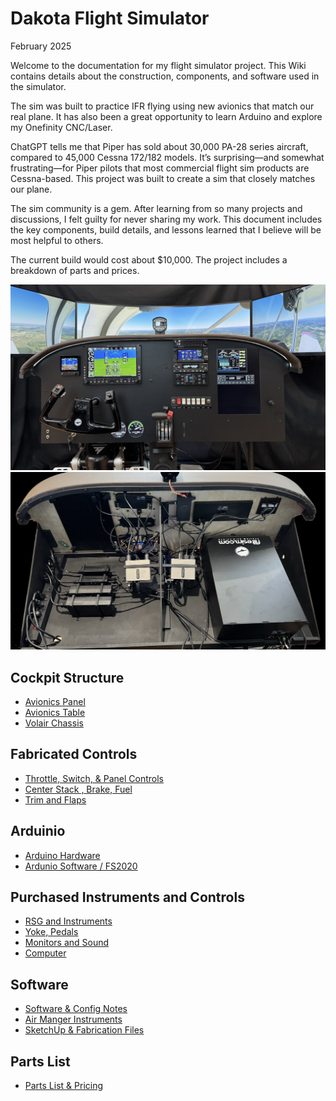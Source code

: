 # Dakota Flight Simulator

February 2025

Welcome to the documentation for my flight simulator project. This Wiki contains details about the construction, components, and software used in the simulator.

The sim was built to practice IFR flying using new avionics that match our real plane. It has also been a great opportunity to learn Arduino and explore my Onefinity CNC/Laser.

ChatGPT tells me that Piper has sold about 30,000 PA-28 series aircraft, compared to 45,000 Cessna 172/182 models. It’s surprising—and somewhat frustrating—for Piper pilots that most commercial flight sim products are Cessna-based. This project was built to create a sim that closely matches our plane.

The sim community is a gem.  After learning from so many projects and discussions, I felt guilty for never sharing my work.  This document includes the key components, build details, and lessons learned that I believe will be most helpful to others.

The current build would cost about $10,000. The project includes a breakdown of parts and prices.

![Dakota Sim](images/dakota-sim-photo.jpg)
![Back of Panel](images/table-back.jpeg)

## Cockpit Structure
- [Avionics Panel](Panel.md)
- [Avionics Table](Table.md)
- [Volair Chassis](Chassis.md)
  
## Fabricated Controls
- [Throttle, Switch, & Panel Controls](Panel-Controls.md)
- [Center Stack , Brake, Fuel](Center-Controls.md)
- [Trim and Flaps](Trim-flaps.md)

## Arduinio
- [Arduino Hardware](Arduino.md)
- [Ardunio Software / FS2020](Arduino-sw.md)
  
## Purchased Instruments and Controls
- [RSG and Instruments](Instruments.md)
- [Yoke, Pedals](Yoke-pedals.md)
- [Monitors and Sound](Displays.md)
- [Computer](Computer.md)

## Software
- [Software & Config Notes](Software.md)
- [Air Manger Instruments](AirManager.md)
- [SketchUp & Fabrication Files](SketchUp-Fabrication-Files)

## Parts List
- [Parts List & Pricing](Parts-Price.md)
